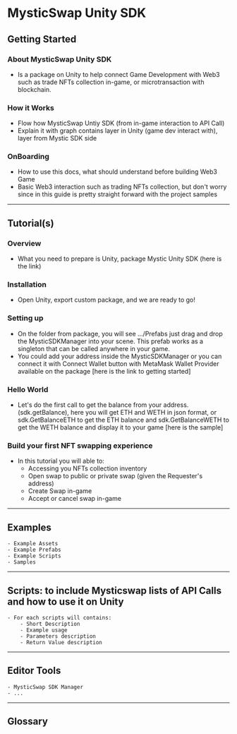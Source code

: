 # MysticSwap Unity SDK



## Getting Started

### About MysticSwap Unity SDK
* Is a package on Unity to help connect Game Development with Web3 such as trade NFTs collection in-game, or microtransaction with blockchain.

### How it Works
* Flow how MysticSwap Untiy SDK (from in-game interaction to API Call)
* Explain it with graph contains layer in Unity (game dev interact with), layer from Mystic SDK side

### OnBoarding
* How to use this docs, what should understand before building Web3 Game
* Basic Web3 interaction such as trading NFTs collection, but don't worry since in this guide is pretty straight forward with the project samples

***

## Tutorial(s)

### Overview
* What you need to prepare is Unity, package Mystic Unity SDK (here is the link)

### Installation
* Open Unity, export custom package, and we are ready to go!

### Setting up
* On the folder from package, you will see .../Prefabs just drag and drop the MysticSDKManager into your scene. This prefab works as a singleton that can be called anywhere in your game.
* You could add your address inside the MysticSDKManager or you can connect it with Connect Wallet button with MetaMask Wallet Provider available on the package [here is the link to getting started]

### Hello World
* Let's do the first call to get the balance from your address. (sdk.getBalance), here you will get ETH and WETH in json format, or sdk.GetBalanceETH to get the ETH balance and sdk.GetBalanceWETH to get the WETH balance and display it to your game [here is the sample]

### Build your first NFT swapping experience
* In this tutorial you will able to:
    * Accessing you NFTs collection inventory
    * Open swap to public or private swap (given the Requester's address)
    * Create Swap in-game
    * Accept or cancel swap in-game

***

## Examples
    - Example Assets
    - Example Prefabs
    - Example Scripts
    - Samples

***

## Scripts: to include Mysticswap lists of API Calls and how to use it on Unity
    - For each scripts will contains:
        - Short Description
        - Example usage
        - Parameters description
        - Return Value description

***

## Editor Tools
    - MysticSwap SDK Manager
    - ...

***

## Glossary